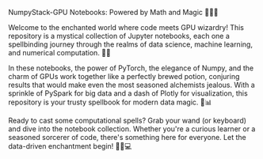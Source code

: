 NumpyStack-GPU Notebooks: Powered by Math and Magic 🧙‍♂️🔮

Welcome to the enchanted world where code meets GPU wizardry! This repository is a mystical collection of Jupyter notebooks, each one a spellbinding journey through the realms of data science, machine learning, and numerical computation. 🚀✨

In these notebooks, the power of PyTorch, the elegance of Numpy, and the charm of GPUs work together like a perfectly brewed potion, conjuring results that would make even the most seasoned alchemists jealous. With a sprinkle of PySpark for big data and a dash of Plotly for visualization, this repository is your trusty spellbook for modern data magic. 🌟📊

Ready to cast some computational spells? Grab your wand (or keyboard) and dive into the notebook collection. Whether you're a curious learner or a seasoned sorcerer of code, there's something here for everyone. Let the data-driven enchantment begin! 🧙‍♀️💻
